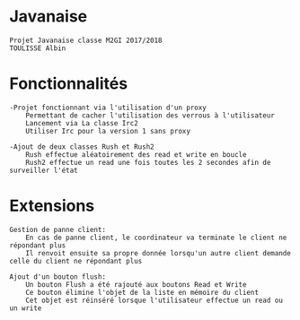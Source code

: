 # Javanaise
	Projet Javanaise classe M2GI 2017/2018
	TOULISSE Albin
	
	
# Fonctionnalités
	-Projet fonctionnant via l'utilisation d'un proxy
		Permettant de cacher l'utilisation des verrous à l'utilisateur
		Lancement via La classe Irc2
		Utiliser Irc pour la version 1 sans proxy
		
	-Ajout de deux classes Rush et Rush2
		Rush effectue aléatoirement des read et write en boucle
		Rush2 effectue un read une fois toutes les 2 secondes afin de surveiller l'état
		
		
# Extensions
	Gestion de panne client:
		En cas de panne client, le coordinateur va terminate le client ne répondant plus
		Il renvoit ensuite sa propre donnée lorsqu'un autre client demande celle du client ne répondant plus
		
	Ajout d'un bouton flush:
		Un bouton Flush a été rajouté aux boutons Read et Write
		Ce bouton élimine l'objet de la liste en mémoire du client
		Cet objet est réinséré lorsque l'utilisateur effectue un read ou un write
